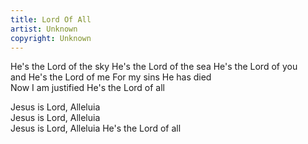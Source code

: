 ```yaml
---
title: Lord Of All
artist: Unknown
copyright: Unknown
---
```

He's the Lord of the sky
He's the Lord of the sea
He's the Lord of you\
 and He's the Lord of me
For my sins He has died\
Now I am justified
He's the Lord of all

Jesus is Lord, Alleluia\
Jesus is Lord, Alleluia\
Jesus is Lord, Alleluia
He's the Lord of all